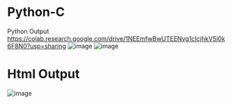 # Python-C

Python Output
https://colab.research.google.com/drive/1NEEmfwBwUTEENvg1cIcjhkV5i0k6F8N0?usp=sharing
![image](https://github.com/user-attachments/assets/e8ebc529-9e9a-4889-b828-b1c011d519ce)
![image](https://github.com/user-attachments/assets/9de179dd-5674-45d4-8472-81ece48fd6d6)

# Html Output

![image](https://github.com/user-attachments/assets/e54bd495-ae89-4b2f-94ed-55ec04d20ff1)



